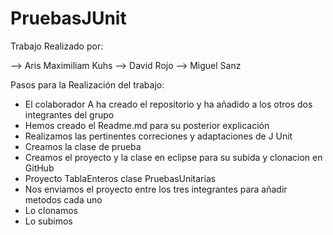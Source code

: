 # PruebasJUnit

Trabajo Realizado por:

--> Aris Maximiliam Kuhs
--> David Rojo 
--> Miguel Sanz

Pasos para la Realización del trabajo:

- El colaborador A ha creado el repositorio y ha añadido a los otros dos integrantes del grupo
- Hemos creado el Readme.md para su posterior explicación
- Realizamos las pertinentes correciones y adaptaciones de J Unit
- Creamos la clase de prueba
- Creamos el proyecto y la clase en eclipse para su subida y clonacion en GitHub
- Proyecto TablaEnteros clase PruebasUnitarias
- Nos enviamos el proyecto entre los tres integrantes para añadir metodos cada uno
- Lo clonamos
- Lo subimos
